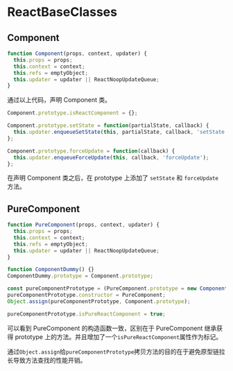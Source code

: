 # ReactBaseClasses

## Component

```javascript
function Component(props, context, updater) {
  this.props = props;
  this.context = context;
  this.refs = emptyObject;
  this.updater = updater || ReactNoopUpdateQueue;
}
```

通过以上代码，声明 Component 类。

```javascript
Component.prototype.isReactComponent = {};

Component.prototype.setState = function(partialState, callback) {
  this.updater.enqueueSetState(this, partialState, callback, 'setState');
};

Component.prototype.forceUpdate = function(callback) {
  this.updater.enqueueForceUpdate(this, callback, 'forceUpdate');
};
```

在声明 Component 类之后，在 prototype 上添加了 `setState` 和 `forceUpdate` 方法。

## PureComponent

```javascript
function PureComponent(props, context, updater) {
  this.props = props;
  this.context = context;
  this.refs = emptyObject;
  this.updater = updater || ReactNoopUpdateQueue;
}

function ComponentDummy() {}
ComponentDummy.prototype = Component.prototype;

const pureComponentPrototype = (PureComponent.prototype = new ComponentDummy());
pureComponentPrototype.constructor = PureComponent;
Object.assign(pureComponentPrototype, Component.prototype);

pureComponentPrototype.isPureReactComponent = true;
```

可以看到 PureComponent 的构造函数一致，区别在于 PureComponent 继承获得 prototype 上的方法。并且增加了一个`isPureReactComponent`属性作为标记。

通过`Object.assign`给`pureComponentPrototype`拷贝方法的目的在于避免原型链拉长导致方法查找的性能开销。